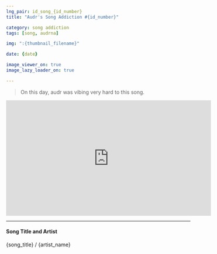 ```yaml
---
lng_pair: id_song_{id_number}
title: "Audr's Song Addiction #{id_number}"

category: song addiction
tags: [song, audrna]

img: ":{thumbnail_filename}"

date: {date}

image_viewer_on: true
image_lazy_loader_on: true

---
```


> On this day, audr was vibing very hard to this song.

<iframe
  width="560"
  height="315"
  src="https://www.youtube.com/embed/{video_id}"
  title="YouTube video player"
  frameborder="0"
  allow="accelerometer; clipboard-write; encrypted-media; gyroscope; picture-in-picture; web-share"
  referrerpolicy="strict-origin-when-cross-origin"
  allowfullscreen
  data-align="center"
></iframe>

<hr>

#### Song Title and Artist

<!-- outline-start -->
{song_title} / {artist_name}
<!-- outline-end -->

